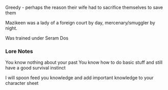 Greedy - perhaps the reason their wife had to sacrifice themselves to save them

Mazikeen was a lady of a foreign court by day, mercenary/smuggler by night.

Was trained under Seram Dos


### Lore Notes

You know nothing about your past
You know how to do basic stuff and still have a good survival instinct


I will spoon feed you knowledge and add important knowledge to your character sheet